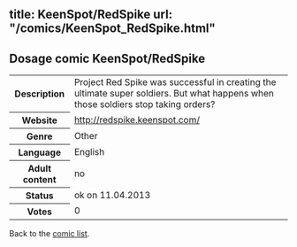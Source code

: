 title: KeenSpot/RedSpike
url: "/comics/KeenSpot_RedSpike.html"
---
Dosage comic KeenSpot/RedSpike
-----------------------------------------

<table class="comicinfo">
<tr>
<th>Description</th><td>Project Red Spike was successful in creating the ultimate super soldiers. But what happens when those soldiers stop taking orders?</td>
</tr>
<tr>
<th>Website</th><td><a href="http://redspike.keenspot.com/">http://redspike.keenspot.com/</a></td>
</tr>
<tr>
<th>Genre</th><td>Other</td>
</tr>
<tr>
<th>Language</th><td>English</td>
</tr>
<tr>
<th>Adult content</th><td>no</td>
</tr>
<tr>
<th>Status</th><td>ok on 11.04.2013</td>
</tr>
<tr>
<th>Votes</th><td>0</div></td>
</tr>
</table>

Back to the [comic list](../comic-index.html).
